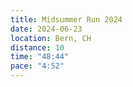 ```yaml
---
title: Midsummer Run 2024
date: 2024-06-23
location: Bern, CH
distance: 10
time: "48:44"
pace: "4:52"
---
```

